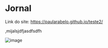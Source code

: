 # Jornal

Link do site: https://paularabelo.github.io/teste2/


,mijalsjdfjasdfsdfh

![image](https://github.com/PaulaRabelo/teste2/assets/88298525/f50e712d-f6dd-47ce-97b2-ed72c8892212)
